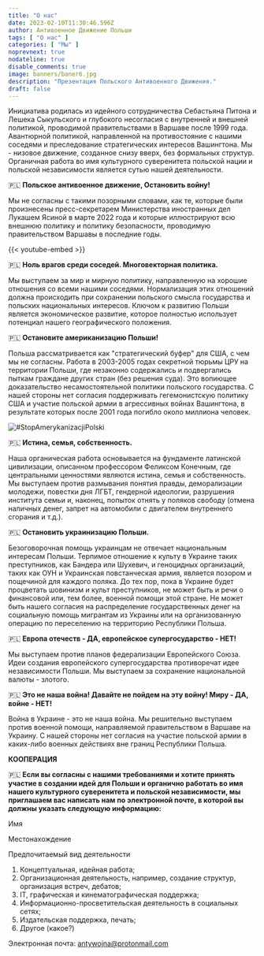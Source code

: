 ```yaml
---
title: "О нас"
date: 2023-02-10T11:30:46.596Z
author: Антивоенное Движение Польши
tags: [ "О нас" ]
categories: [ "Мы" ]
noprevnext: true
nodateline: true
disable_comments: true
image: banners/baner6.jpg
description: "Презентация Польского Антивоенного Движения."
draft: false
---
```


Инициатива родилась из идейного сотрудничества Себастьяна Питона и Лешека Сыкульского и глубокого несогласия с внутренней и внешней политикой, проводимой правительствами в Варшаве после 1999 года. Авантюрной политикой, направленной на противостояние с нашими соседями и преследование стратегических интересов Вашингтона. Мы - низовое движение, созданное снизу вверх, без формальных структур. Органичная работа во имя культурного суверенитета польской нации и польской независимости является сутью нашей деятельности.


🇵🇱 **Польское антивоенное движение, Остановить войну!**


Мы не согласны с такими позорными словами, как те, которые были произнесены пресс-секретарем Министерства иностранных дел Лукашем Ясиной в марте 2022 года и которые иллюстрируют всю внешнюю политику и политику безопасности, проводимую правительством Варшавы в последние годы.


{{< youtube-embed >}}


🇵🇱 **Ноль врагов среди соседей. Многовекторная политика.**

Мы выступаем за мир и мирную политику, направленную на хорошие отношения со всеми нашими соседями. Нормализация этих отношений должна происходить при сохранении польского смысла государства и польских национальных интересов. Ключом к развитию Польши является экономическое развитие, которое полностью использует потенциал нашего географического положения.


🇵🇱 **Остановите американизацию Польши!**


Польша рассматривается как "стратегический буфер" для США, с чем мы не согласны. Работа в 2003-2005 годах секретной тюрьмы ЦРУ на территории Польши, где незаконно содержались и подвергались пыткам граждане других стран (без решения суда). Это вопиющее доказательство несамостоятельной политики польского государства. С нашей стороны нет согласия поддерживать гегемонистскую политику США и участие польской армии в агрессивных войнах Вашингтона, в результате которых после 2001 года погибло около миллиона человек.


![#StopAmerykanizacjiPolski](/SAP-1.jpeg)


🇵🇱 **Истина, семья, собственность.**


Наша органическая работа основывается на фундаменте латинской цивилизации, описанном профессором Феликсом Конечным, где центральными ценностями являются истина, семья и собственность. Мы выступаем против размывания понятия правды, деморализации молодежи, повестки дня ЛГБТ, гендерной идеологии, разрушения института семьи и, наконец, попыток отнять у поляков свободу (отмена наличных денег, запрет на автомобили с двигателем внутреннего сгорания и т.д.).


🇵🇱 **Остановить украинизацию Польши.**


Безоговорочная помощь украинцам не отвечает национальным интересам Польши. Терпимое отношение к культу в Украине таких преступников, как Бандера или Шухевич, и геноцидных организаций, таких как ОУН и Украинская повстанческая армия, является позором и пощечиной для каждого поляка. До тех пор, пока в Украине будет процветать шовинизм и культ преступников, не может быть и речи о финансовой или, тем более, военной помощи этой стране. Не может быть нашего согласия на распределение государственных денег на социальную помощь мигрантам из Украины или на организованную операцию по переселению на территорию Республики Польша.


🇵🇱 **Европа отечеств - ДА, европейское супергосударство - НЕТ!**


Мы выступаем против планов федерализации Европейского Союза. Идеи создания европейского супергосударства противоречат идее независимости Польши. Мы выступаем за сохранение национальной валюты - злотого.


🇵🇱 **Это не наша война! Давайте не пойдем на эту войну! Миру - ДА, войне - НЕТ!**


Война в Украине - это не наша война. Мы решительно выступаем против военной помощи, направляемой правительством в Варшаве на Украину. С нашей стороны нет согласия на участие польской армии в каких-либо военных действиях вне границ Республики Польша.


**КООПЕРАЦИЯ**

🇵🇱 **Если вы согласны с нашими требованиями и хотите принять участие в создании идей для Польши и органично работать во имя нашего культурного суверенитета и польской независимости, мы приглашаем вас написать нам по электронной почте, в которой вы должны указать следующую информацию:**

Имя

Местонахождение

Предпочитаемый вид деятельности
1. Концептуальная, идейная работа;
2. Организационная деятельность, например, создание структур, организация встреч, дебатов;
3. IT, графическая и кинематографическая поддержка;
4. Информационно-просветительская деятельность в социальных сетях;
5. Издательская поддержка, печать;
6. Другое (какое?)

Электронная почта: antywojna@protonmail.com